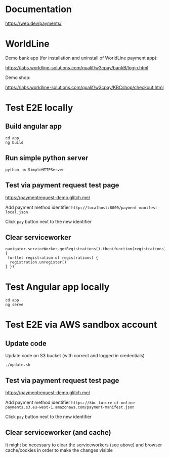 # Documentation

https://web.dev/payments/

# WorldLine

Demo bank app (for installation and uninstall of WorldLine payment app):

https://labs.worldline-solutions.com/qualif/w3cpay/bankB/login.html

Demo shop:

https://labs.worldline-solutions.com/qualif/w3cpay/KBCshop/checkout.html


# Test E2E locally

## Build angular app

```
cd app
ng build
```

## Run simple python server

```
python -m SimpleHTTPServer
```

## Test via payment request test page

https://paymentrequest-demo.glitch.me/

Add payment method identifier `http://localhost:8000/payment-manifest-local.json`

Click `pay` button next to the new identifier

## Clear serviceworker

```
navigator.serviceWorker.getRegistrations().then(function(registrations) {
 for(let registration of registrations) {
  registration.unregister()
} })
```

# Test Angular app locally

```
cd app
ng serve
```

# Test E2E via AWS sandbox account

## Update code

Update code on S3 bucket (with correct and logged in credentials)
```
./update.sh
```

## Test via payment request test page

https://paymentrequest-demo.glitch.me/

Add payment method identifier `https://kbc-future-of-online-payments.s3.eu-west-1.amazonaws.com/payment-manifest.json`

Click `pay` button next to the new identifier

## Clear serviceworker (and cache)

It might be necessary to clear the serviceworkers (see above) and browser cache/cookies in order to make the changes visible